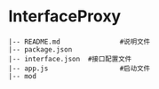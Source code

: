 # InterfaceProxy

```
|-- README.md				#说明文件
|-- package.json
|-- interface.json	#接口配置文件
|-- app.js					#启动文件
|-- mod		
```